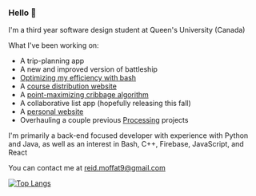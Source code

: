 ### Hello 👋

I'm a third year software design student at Queen's University (Canada)

What I've been working on:

* A trip-planning app
* A new and improved version of battleship
* [Optimizing my efficiency with bash](https://github.com/reid-moffat/bash-shortcuts)
* A [course distribution website](https://qubirdhunter.com/)
* A [point-maximizing cribbage algorithm](https://github.com/reid-moffat/cribbage-strategy)
* A collaborative list app (hopefully releasing this fall)
* A [personal website](https://reid-moffat.github.io/)
* Overhauling a couple previous [Processing](https://processing.org/) projects

I'm primarily a back-end focused developer with experience with Python and Java, as well as an interest in Bash, C++, Firebase, JavaScript, and React

You can contact me at reid.moffat9@gmail.com

[![Top Langs](https://github-readme-stats.vercel.app/api/top-langs/?username=reid-moffat&layout=compact)](https://github.com/anuraghazra/github-readme-stats)

<!--
**reid-moffat/reid-moffat** is a ✨ _special_ ✨ repository because its `README.md` (this file) appears on your GitHub profile.

Here are some ideas to get you started:

- 🔭 I’m currently working on ...
- 🌱 I’m currently learning ...
- 👯 I’m looking to collaborate on ...
- 🤔 I’m looking for help with ...
- 💬 Ask me about ...
- 📫 How to reach me: ...
- 😄 Pronouns: ...
- ⚡ Fun fact: ...
-->
